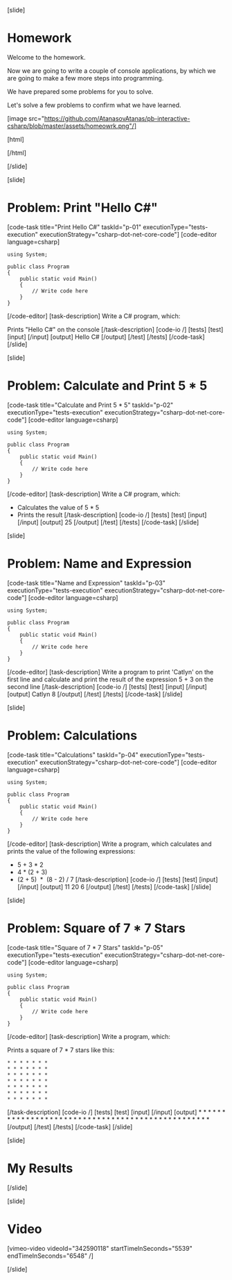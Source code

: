 [slide]
# Homework
Welcome to the homework. 

Now we are going to write a couple of console applications, by which we are going to make a few more steps into programming. 

We have prepared some problems for you to solve.

Let's solve a few problems to confirm what we have learned.

[image src="https://github.com/AtanasovAtanas/pb-interactive-csharp/blob/master/assets/homeowrk.png"/]

[html]
<script>
(() => {
    let table = document.createElement('table');
table.innerHTML = `<tr>
<th>Problem Name</th>
<th>Results</th>
<th>Fail/Pass</th>
</tr>
</thead>
<tbody>
</tbody>`;

table.style.border = "1px solid white";
table.style.margin = "0";
table.style.padding = "0";
table.style.borderSpacing = "12px 4px";

let problems = Array.from(Array.from(document.querySelectorAll('.collapsible-lesson-navigation-section')).filter((el) => el.textContent.includes('Homework') && el.textContent.includes('Problem:'))[0].querySelector('section.lesson-navigation-section').querySelectorAll('a.content-link')).map((el, i) => { return {el, i} }).filter((a) =>
a.el.querySelector('h4').textContent.includes('Problem:')).reduce((acc, curr, i) => {
acc.push({problemName: curr.el.textContent, href: curr.el.href, index: curr.i});
return acc;
},[]);

const homeworkElement = Array.from(document.querySelectorAll('a.content-link')).filter((a) => a.children[0].textContent === 'Homework')[0];

homeworkElement.addEventListener('click', () => {

let spanResults = document.querySelectorAll('span.tests-top-result-text');

console.log(spanResults);

let homeArticle = Array.from(document.querySelectorAll('article')).filter((article) => article.querySelector('h4.slide-title').textContent === 'Homework').slice(-1)[0];

problems.forEach((problem) => {

let tr = document.createElement('tr');

let tdName = document.createElement('td');
tdName.textContent = problem.problemName.split(':')[1];

let tdResult = document.createElement('td');
let result = spanResults[problem.index - 1].textContent.split('/')[0];
tdResult.textContent = result;

let tdPassOrFail = document.createElement('td');
tdPassOrFail.textContent =  (+result) < 100 ? 'Failed' : 'Pased';

tr.appendChild(tdName);
tr.appendChild(tdResult);
tr.appendChild(tdPassOrFail);

table.querySelector('tbody').appendChild(tr)
})

homeArticle.appendChild(table);
});
})()
</script>
[/html]

[/slide]

[slide]
# Problem: Print "Hello C#"
[code-task title="Print Hello C#" taskId="p-01" executionType="tests-execution" executionStrategy="csharp-dot-net-core-code"]
[code-editor language=csharp]
```
using System;

public class Program
{
    public static void Main()
    {
        // Write code here
    }
}
```
[/code-editor]
[task-description]
Write a C# program, which:

Prints "Hello C#" on the console
[/task-description]
[code-io /]
[tests]
[test]
[input]
[/input]
[output]
Hello C#
[/output]
[/test]
[/tests]
[/code-task]
[/slide]

[slide]
# Problem: Calculate and Print 5 * 5
[code-task title="Calculate and Print 5 * 5" taskId="p-02" executionType="tests-execution" executionStrategy="csharp-dot-net-core-code"]
[code-editor language=csharp]
```
using System;

public class Program
{
    public static void Main()
    {
        // Write code here
    }
}
```
[/code-editor]
[task-description]
Write a C# program, which:

* Calculates the value of 5 * 5
* Prints the result
[/task-description]
[code-io /]
[tests]
[test]
[input]
[/input]
[output]
25
[/output]
[/test]
[/tests]
[/code-task]
[/slide]

[slide]
# Problem: Name and Expression
[code-task title="Name and Expression" taskId="p-03" executionType="tests-execution" executionStrategy="csharp-dot-net-core-code"]
[code-editor language=csharp]
```
using System;

public class Program
{
    public static void Main()
    {
        // Write code here
    }
}
```
[/code-editor]
[task-description]
Write a program to print 'Catlyn' on the first line and calculate and print the result of the expression 5 + 3 on the second line
[/task-description]
[code-io /]
[tests]
[test]
[input]
[/input]
[output]
Catlyn
8
[/output]
[/test]
[/tests]
[/code-task]
[/slide]

[slide]
# Problem: Calculations
[code-task title="Calculations" taskId="p-04" executionType="tests-execution" executionStrategy="csharp-dot-net-core-code"]
[code-editor language=csharp]
```
using System;

public class Program
{
    public static void Main()
    {
        // Write code here
    }
}
```
[/code-editor]
[task-description]
Write a program, which calculates and prints the value of the following expressions:

* 5 + 3 \* 2
* 4 \* (2 + 3)
* (2 + 5)  \*  (8 - 2) \/ 7
[/task-description]
[code-io /]
[tests]
[test]
[input]
[/input]
[output]
11
20
6
[/output]
[/test]
[/tests]
[/code-task]
[/slide]

[slide]
# Problem: Square of 7 * 7 Stars
[code-task title="Square of 7 * 7 Stars" taskId="p-05" executionType="tests-execution" executionStrategy="csharp-dot-net-core-code"]
[code-editor language=csharp]
```
using System;

public class Program
{
    public static void Main()
    {
        // Write code here
    }
}
```
[/code-editor]
[task-description]
Write a program, which:

Prints a square of 7 * 7 stars like this:

```
* * * * * * *
* * * * * * *
* * * * * * *
* * * * * * *
* * * * * * *
* * * * * * *
* * * * * * *
```

[/task-description]
[code-io /]
[tests]
[test]
[input]
[/input]
[output]
\* \* \* \* \* \* \*
\* \* \* \* \* \* \*
\* \* \* \* \* \* \*
\* \* \* \* \* \* \*
\* \* \* \* \* \* \*
\* \* \* \* \* \* \*
\* \* \* \* \* \* \*
[/output]
[/test]
[/tests]
[/code-task]
[/slide]

[slide]
# My Results

[/slide]

[slide]
# Video

[vimeo-video videoId="342590118" startTimeInSeconds="5539" endTimeInSeconds="6548" /]

[/slide]